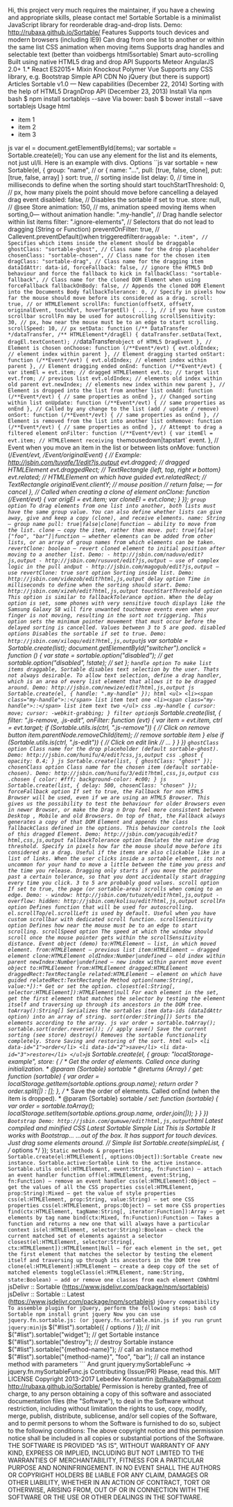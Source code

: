 Hi, this project very much requires the maintainer, if you have a chewing and appropriate skills, please contact me! Sortable Sortable is a minimalist JavaScript library for reorderable drag-and-drop lists. Demo: http://rubaxa.github.io/Sortable/ Features Supports touch devices and modern browsers (including IE9) Can drag from one list to another or within the same list CSS animation when moving items Supports drag handles and selectable text (better than voidbergs html5sortable) Smart auto-scrolling Built using native HTML5 drag and drop API Supports Meteor AngularJS 2.0+ 1.* React ES2015+ Mixin Knockout Polymer Vue Supports any CSS library, e.g. Bootstrap Simple API CDN No jQuery (but there is support) Articles Sortable v1.0 — New capabilities (December 22, 2014) Sorting with the help of HTML5 DragnDrop API (December 23, 2013) Install Via npm bash $ npm install sortablejs --save Via bower: bash $ bower install --save sortablejs Usage html <ul id="items"> <li>item 1</li> <li>item 2</li> <li>item 3</li> </ul> js var el = document.getElementById(items); var sortable = Sortable.create(el); You can use any element for the list and its elements, not just ul/li. Here is an example with divs. Options ``js var sortable = new Sortable(el, { group: "name", // or { name: "...", pull: [true, false, clone], put: [true, false, array] } sort: true, // sorting inside list delay: 0, // time in milliseconds to define when the sorting should start touchStartThreshold: 0, // px, how many pixels the point should move before cancelling a delayed drag event disabled: false, // Disables the sortable if set to true. store: null, // @see Store animation: 150, // ms, animation speed moving items when sorting,0— without animation handle: ".my-handle", // Drag handle selector within list items filter: ".ignore-elements", // Selectors that do not lead to dragging (String or Function) preventOnFilter: true, // Callevent.preventDefault()when triggeredfilter` draggable: ".item", // Specifies which items inside the element should be draggable ghostClass: "sortable-ghost", // Class name for the drop placeholder chosenClass: "sortable-chosen", // Class name for the chosen item dragClass: "sortable-drag", // Class name for the dragging item dataIdAttr: data-id, forceFallback: false, // ignore the HTML5 DnD behaviour and force the fallback to kick in fallbackClass: "sortable-fallback", // Class name for the cloned DOM Element when using forceFallback fallbackOnBody: false, // Appends the cloned DOM Element into the Documents Body fallbackTolerance: 0, // Specify in pixels how far the mouse should move before its considered as a drag. scroll: true, // or HTMLElement scrollFn: function(offsetX, offsetY, originalEvent, touchEvt, hoverTargetEl) { ... }, // if you have custom scrollbar scrollFn may be used for autoscrolling scrollSensitivity: 30, // px, how near the mouse must be to an edge to start scrolling. scrollSpeed: 10, // px setData: function (/** DataTransfer */dataTransfer, /** HTMLElement*/dragEl) { dataTransfer.setData(Text, dragEl.textContent); // `dataTransfer` object of HTML5 DragEvent }, // Element is chosen onChoose: function (/**Event*/evt) { evt.oldIndex; // element index within parent }, // Element dragging started onStart: function (/**Event*/evt) { evt.oldIndex; // element index within parent }, // Element dragging ended onEnd: function (/**Event*/evt) { var itemEl = evt.item; // dragged HTMLElement evt.to; // target list evt.from; // previous list evt.oldIndex; // elements old index within old parent evt.newIndex; // elements new index within new parent }, // Element is dropped into the list from another list onAdd: function (/**Event*/evt) { // same properties as onEnd }, // Changed sorting within list onUpdate: function (/**Event*/evt) { // same properties as onEnd }, // Called by any change to the list (add / update / remove) onSort: function (/**Event*/evt) { // same properties as onEnd }, // Element is removed from the list into another list onRemove: function (/**Event*/evt) { // same properties as onEnd }, // Attempt to drag a filtered element onFilter: function (/**Event*/evt) { var itemEl = evt.item; // HTMLElement receiving the `mousedown|tapstart` event. }, // Event when you move an item in the list or between lists onMove: function (/**Event*/evt, /**Event*/originalEvent) { // Example: http://jsbin.com/tuyafe/1/edit?js,output evt.dragged; // dragged HTMLElement evt.draggedRect; // TextRectangle {left, top, right и bottom} evt.related; // HTMLElement on which have guided evt.relatedRect; // TextRectangle originalEvent.clientY; // mouse position // return false; — for cancel }, // Called when creating a clone of element onClone: function (/**Event*/evt) { var origEl = evt.item; var cloneEl = evt.clone; } }); ``` group option To drag elements from one list into another, both lists must have the same group value. You can also define whether lists can give away, give and keep a copy (clone), and receive elements. name: String — group name pull: true|false|clone|function — ability to move from the list. clone — copy the item, rather than move. put: true|false|["foo", "bar"]|function — whether elements can be added from other lists, or an array of group names from which elements can be taken. revertClone: boolean — revert cloned element to initial position after moving to a another list. Demo: - http://jsbin.com/naduvo/edit?js,output - http://jsbin.com/rusuvot/edit?js,output — use of complex logic in the pull andput - http://jsbin.com/magogub/edit?js,output — use revertClone: true sort option Sorting inside list. Demo: http://jsbin.com/videzob/edit?html,js,output delay option Time in milliseconds to define when the sorting should start. Demo: http://jsbin.com/xizeh/edit?html,js,output touchStartThreshold option This option is similar to fallbackTolerance option. When the delay option is set, some phones with very sensitive touch displays like the Samsung Galaxy S8 will fire unwanted touchmove events even when your finger is not moving, resulting in the sort not triggering. This option sets the minimum pointer movement that must occur before the delayed sorting is cancelled. Values between 3 to 5 are good. disabled options Disables the sortable if set to true. Demo: http://jsbin.com/xiloqu/edit?html,js,output ```js var sortable = Sortable.create(list); document.getElementById("switcher").onclick = function () { var state = sortable.option("disabled"); // get sortable.option("disabled", !state); // set }; ``` handle option To make list items draggable, Sortable disables text selection by the user. Thats not always desirable. To allow text selection, define a drag handler, which is an area of every list element that allows it to be dragged around. Demo: http://jsbin.com/newize/edit?html,js,output js Sortable.create(el, { handle: ".my-handle" }); html <ul> <li><span class="my-handle">::</span> list item text one <li><span class="my-handle">::</span> list item text two </ul> css .my-handle { cursor: move; cursor: -webkit-grabbing; } filter option ```js Sortable.create(list, { filter: ".js-remove, .js-edit", onFilter: function (evt) { var item = evt.item, ctrl = evt.target; if (Sortable.utils.is(ctrl, ".js-remove")) { // Click on remove button item.parentNode.removeChild(item); // remove sortable item } else if (Sortable.utils.is(ctrl, ".js-edit")) { // Click on edit link // ... } } }) ``` ghostClass option Class name for the drop placeholder (default sortable-ghost). Demo: http://jsbin.com/hunifu/4/edit?css,js,output css .ghost { opacity: 0.4; } js Sortable.create(list, { ghostClass: "ghost" }); chosenClass option Class name for the chosen item (default sortable-chosen). Demo: http://jsbin.com/hunifu/3/edit?html,css,js,output css .chosen { color: #fff; background-color: #c00; } js Sortable.create(list, { delay: 500, chosenClass: "chosen" }); forceFallback option If set to true, the Fallback for non HTML5 Browser will be used, even if we are using an HTML5 Browser. This gives us the possibility to test the behaviour for older Browsers even in newer Browser, or make the Drag n Drop feel more consistent between Desktop , Mobile and old Browsers. On top of that, the Fallback always generates a copy of that DOM Element and appends the class fallbackClass defined in the options. This behaviour controls the look of this dragged Element. Demo: http://jsbin.com/yacuqib/edit?html,css,js,output fallbackTolerance option Emulates the native drag threshold. Specify in pixels how far the mouse should move before its considered as a drag. Useful if the items are also clickable like in a list of links. When the user clicks inside a sortable element, its not uncommon for your hand to move a little between the time you press and the time you release. Dragging only starts if you move the pointer past a certain tolerance, so that you dont accidentally start dragging every time you click. 3 to 5 are probably good values. scroll option If set to true, the page (or sortable-area) scrolls when coming to an edge. Demo: - window: http://jsbin.com/tutuzeh/edit?html,js,output - overflow: hidden: http://jsbin.com/kolisu/edit?html,js,output scrollFn option Defines function that will be used for autoscrolling. el.scrollTop/el.scrollLeft is used by default. Useful when you have custom scrollbar with dedicated scroll function. scrollSensitivity option Defines how near the mouse must be to an edge to start scrolling. scrollSpeed option The speed at which the window should scroll once the mouse pointer gets within the scrollSensitivity distance. Event object (demo) to:HTMLElement — list, in which moved element. from:HTMLElement — previous list item:HTMLElement — dragged element clone:HTMLElement oldIndex:Number|undefined — old index within parent newIndex:Number|undefined — new index within parent move event object to:HTMLElement from:HTMLElement dragged:HTMLElement draggedRect:TextRectangle related:HTMLElement — element on which have guided relatedRect:TextRectangle Method option(name:String[, value:*]):* Get or set the option. closest(el:String[, selector:HTMLElement]):HTMLElement|null For each element in the set, get the first element that matches the selector by testing the element itself and traversing up through its ancestors in the DOM tree. toArray():String[] Serializes the sortables item data-ids (dataIdAttr option) into an array of string. sort(order:String[]) Sorts the elements according to the array. js var order = sortable.toArray(); sortable.sort(order.reverse()); // apply save() Save the current sorting (see store) destroy() Removes the sortable functionality completely. Store Saving and restoring of the sort. html <ul> <li data-id="1">order</li> <li data-id="2">save</li> <li data-id="3">restore</li> </ul> ```js Sortable.create(el, { group: "localStorage-example", store: { /* * Get the order of elements. Called once during initialization. * @param {Sortable} sortable * @returns {Array} / get: function (sortable) { var order = localStorage.getItem(sortable.options.group.name); return order ? order.split(|) : []; }, /** * Save the order of elements. Called onEnd (when the item is dropped). * @param {Sortable} sortable */ set: function (sortable) { var order = sortable.toArray(); localStorage.setItem(sortable.options.group.name, order.join(|)); } } }) ``` Bootstrap Demo: http://jsbin.com/qumuwe/edit?html,js,output ```html Latest compiled and minified CSS Latest Sortable Simple List This is Sortable It works with Bootstrap... ...out of the box. It has support for touch devices. Just drag some elements around. // Simple list Sortable.create(simpleList, { /* options */ }); ``` Static methods & properties Sortable.create(el:HTMLElement[, options:Object]):Sortable Create new instance. Sortable.active:Sortable Link to the active instance. Sortable.utils on(el:HTMLElement, event:String, fn:Function) — attach an event handler function off(el:HTMLElement, event:String, fn:Function) — remove an event handler css(el:HTMLElement):Object — get the values of all the CSS properties css(el:HTMLElement, prop:String):Mixed — get the value of style properties css(el:HTMLElement, prop:String, value:String) — set one CSS properties css(el:HTMLElement, props:Object) — set more CSS properties find(ctx:HTMLElement, tagName:String[, iterator:Function]):Array — get elements by tag name bind(ctx:Mixed, fn:Function):Function — Takes a function and returns a new one that will always have a particular context is(el:HTMLElement, selector:String):Boolean — check the current matched set of elements against a selector closest(el:HTMLElement, selector:String[, ctx:HTMLElement]):HTMLElement|Null — for each element in the set, get the first element that matches the selector by testing the element itself and traversing up through its ancestors in the DOM tree clone(el:HTMLElement):HTMLElement — create a deep copy of the set of matched elements toggleClass(el:HTMLElement, name:String, state:Boolean) — add or remove one classes from each element CDN ```html jsDelivr :: Sortable (https://www.jsdelivr.com/package/npm/sortablejs) jsDelivr :: Sortable :: Latest (https://www.jsdelivr.com/package/npm/sortablejs) ``` jQuery compatibility To assemble plugin for jQuery, perform the following steps: bash cd Sortable npm install grunt jquery Now you can use jquery.fn.sortable.js: (or jquery.fn.sortable.min.js if you run grunt jquery:min) ```js $("#list").sortable({ / options / }); // init $("#list").sortable("widget"); // get Sortable instance $("#list").sortable("destroy"); // destroy Sortable instance $("#list").sortable("{method-name}"); // call an instance method $("#list").sortable("{method-name}", "foo", "bar"); // call an instance method with parameters ``` And grunt jquery:mySortableFunc → jquery.fn.mySortableFunc.js Contributing (Issue/PR) Please, read this. MIT LICENSE Copyright 2013-2017 Lebedev Konstantin ibnRubaXa@gmail.com http://rubaxa.github.io/Sortable/ Permission is hereby granted, free of charge, to any person obtaining a copy of this software and associated documentation files (the "Software"), to deal in the Software without restriction, including without limitation the rights to use, copy, modify, merge, publish, distribute, sublicense, and/or sell copies of the Software, and to permit persons to whom the Software is furnished to do so, subject to the following conditions: The above copyright notice and this permission notice shall be included in all copies or substantial portions of the Software. THE SOFTWARE IS PROVIDED "AS IS", WITHOUT WARRANTY OF ANY KIND, EXPRESS OR IMPLIED, INCLUDING BUT NOT LIMITED TO THE WARRANTIES OF MERCHANTABILITY, FITNESS FOR A PARTICULAR PURPOSE AND NONINFRINGEMENT. IN NO EVENT SHALL THE AUTHORS OR COPYRIGHT HOLDERS BE LIABLE FOR ANY CLAIM, DAMAGES OR OTHER LIABILITY, WHETHER IN AN ACTION OF CONTRACT, TORT OR OTHERWISE, ARISING FROM, OUT OF OR IN CONNECTION WITH THE SOFTWARE OR THE USE OR OTHER DEALINGS IN THE SOFTWARE.